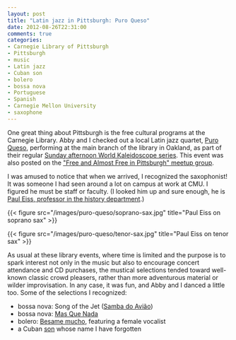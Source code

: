 ```yaml
---
layout: post
title: "Latin jazz in Pittsburgh: Puro Queso"
date: 2012-08-26T22:31:00
comments: true
categories: 
- Carnegie Library of Pittsburgh
- Pittsburgh
- music
- Latin jazz
- Cuban son
- bolero
- bossa nova
- Portuguese
- Spanish
- Carnegie Mellon University
- saxophone
---
```

One great thing about Pittsburgh is the free cultural programs at the Carnegie Library. Abby and I checked out a local Latin jazz quartet, [Puro Queso](http://puroquesojazz.com/), performing at the main branch of the library in Oakland, as part of their regular [Sunday afternoon World Kaleidoscope series](http://www.carnegielibrary.org/events/details.cfm?event_id=69113). This event was also posted on the ["Free and Almost Free in Pittsburgh" meetup group](http://www.meetup.com/pittsburgh-free/events/77709582/).

I was amused to notice that when we arrived, I recognized the saxophonist! It was someone I had seen around a lot on campus at work at CMU. I figured he must be staff or faculty. (I looked him up and sure enough, he is [Paul Eiss, professor in the history department](http://www.history.cmu.edu/faculty/eiss.html).)

{{< figure src="/images/puro-queso/soprano-sax.jpg" title="Paul Eiss on soprano sax" >}}

{{< figure src="/images/puro-queso/tenor-sax.jpg" title="Paul Eiss on tenor sax" >}}

As usual at these library events, where time is limited and the purpose is to spark interest not only in the music but also to encourage concert attendance and CD purchases, the mustical selections tended toward well-known classic crowd pleasers, rather than more adventurous material or wilder improvisation. In any case, it was fun, and Abby and I danced a little too. Some of the selections I recognized:

- bossa nova: Song of the Jet ([Samba do Avião](http://letras.mus.br/tom-jobim/49065/))
- bossa nova: [Mas Que Nada](http://en.wikipedia.org/wiki/Mas_que_Nada)
- bolero: [Besame mucho](http://en.wikipedia.org/wiki/B%C3%A9same_Mucho), featuring a female vocalist
- a Cuban [son](http://en.wikipedia.org/wiki/Son_%28music%29) whose name I have forgotten

